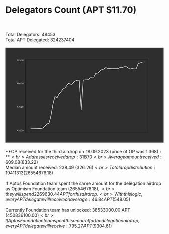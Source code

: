 # Delegators Count (APT $11.70)<br><br>
Total Delegators: 48453<br>
Total APT Delegated: 324237404<br><br>
![Delegators Plot](delegators_plot.png)<br><br>
**OP received for the third airdrop on 18.09.2023 (price of OP was $1.368):**<br>
Addresses received drop: 31870<br>
Average amount received: 609.08 ($833.22)<br>
Median amount received: 238.49 ($326.26)<br>
Total drop distribution: 19411313 ($26554676.18)<br><br>
If Aptos Foundation team spent the same amount for the delegation airdrop as Optimism Foundation team ($26554676.18),<br>
they will spend 2269630.44 APT for this airdrop.<br>
With this logic, every APT delegate will receive on average: 46.84 APT ($548.05)<br><br>
Currently Foundation team has unlocked: 38533000.00 APT ($450836100.00)<br>
If Aptos Foundation team spent this amount for the delegation airdrop, every APT delegate will receive : 795.27 APT ($9304.61)<br>
